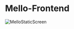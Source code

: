 # Mello-Frontend

![MelloStaticScreen](https://user-images.githubusercontent.com/52673792/70081116-86aa2d00-15cd-11ea-9064-92040476b908.png)
